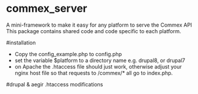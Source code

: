 # commex_server
A mini-framework to make it easy for any platform to serve the Commex API
This package contains shared code and code specific to each platform.

#installation
* Copy the config_example.php to config.php
* set the variable $platform to a directory name e.g. drupal8, or drupal7
* on Apache the .htaccess file should just work, otherwise adjust your nginx host file so that requests to /commex/* all go to index.php.

#drupal & aegir .htaccess modifications
<?php //var/aegir/.drush/provision/commex.drush.inc

/**
 * Drush hook to add a line to the .htaccess file for each site.
 * @see http://docs.aegirproject.org/en/3.x/extend/altering-behaviours/#injecting-into-site-vhosts
 */
function commex_provision_apache_vhost_config($uri, $data) {
  return array(
    '',
    '#extra config for the commex mobile app',
    'RewriteEngine On', // Drupal requires that this be on.
    'RewriteRule ^/commex/(.*) /commex/index.php [L]',
    ''
  );
}

?>
 
